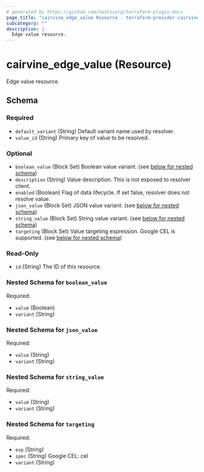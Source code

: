 ```yaml
---
# generated by https://github.com/hashicorp/terraform-plugin-docs
page_title: "cairvine_edge_value Resource - terraform-provider-cairvine"
subcategory: ""
description: |-
  Edge value resource.
---
```


# cairvine_edge_value (Resource)

Edge value resource.



<!-- schema generated by tfplugindocs -->
## Schema

### Required

- `default_variant` (String) Default variant name used by resolver.
- `value_id` (String) Primary key of value to be resolved.

### Optional

- `boolean_value` (Block Set) Boolean value variant. (see [below for nested schema](#nestedblock--boolean_value))
- `description` (String) Value description. This is not exposed to resolver client.
- `enabled` (Boolean) Flag of data lifecycle. If set false, resolver does not resolve value.
- `json_value` (Block Set) JSON value variant. (see [below for nested schema](#nestedblock--json_value))
- `string_value` (Block Set) String value variant. (see [below for nested schema](#nestedblock--string_value))
- `targeting` (Block Set) Value targeting expression. Google CEL is supported. (see [below for nested schema](#nestedblock--targeting))

### Read-Only

- `id` (String) The ID of this resource.

<a id="nestedblock--boolean_value"></a>
### Nested Schema for `boolean_value`

Required:

- `value` (Boolean)
- `variant` (String)


<a id="nestedblock--json_value"></a>
### Nested Schema for `json_value`

Required:

- `value` (String)
- `variant` (String)


<a id="nestedblock--string_value"></a>
### Nested Schema for `string_value`

Required:

- `value` (String)
- `variant` (String)


<a id="nestedblock--targeting"></a>
### Nested Schema for `targeting`

Required:

- `exp` (String)
- `spec` (String) Google CEL: cel
- `variant` (String)



